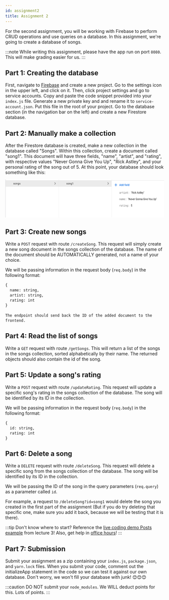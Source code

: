```yaml
---
id: assignment2
title: Assignment 2
---
```


For the second assignment, you will be working with Firebase to perform CRUD
operations and use queries on a database. In this assignment, we're going to 
create a database of songs. 

:::note
While writing this assignment, please have the app run on port `8080`. 
This will make grading easier for us. 
:::

## Part 1: Creating the database 

First, navigate to [Firebase](https://firebase.google.com/) and create a 
new project. Go to the settings icon in the upper left, and click on it. Then,
click project settings and go to service accounts. Copy and paste the code 
snippet provided into your `index.js` file. Generate a new private key
and and rename it to `service-account.json`. Put this file in the root of your 
project. Go to the database section (in the navigation bar on the left) and 
create a new Firestore database. 

## Part 2: Manually make a collection

After the Firestore database is created, make a new collection in the database
called "Songs". Within this collection, create a document called "song1". 
This document will have three fields, "name", "artist", and "rating", with 
respective values "Never Gonna Give You Up", "Rick Astley", and your 
personal rating of the song out of 5. At this point, your database should look 
something like this: 

<img src="/static/img/a2_db.png" height="120px" width="600px" />

## Part 3: Create new songs

Write a `POST` request with route `/createSong`. This request will simply create
a new song document in the songs collection of the database. The name of the 
document should be AUTOMATICALLY generated, not a name of your choice.

We will be passing information in the request body (`req.body`) in the following format: 

```
{
  name: string, 
  artist: string, 
  rating: int
}

The endpoint should send back the ID of the added document to the frontend.
```

## Part 4: Read the list of songs

Write a `GET` request with route `/getSongs`. This will return a list of the 
songs in the songs collection, sorted alphabetically by their name. The returned 
objects should also contain the id of the song.

## Part 5: Update a song's rating

Write a `POST` request with route `/updateRating`. This request will update a 
specific song's rating in the songs collection of the database. The song will 
be identified by its ID in the collection. 

We will be passing information in the request body (`req.body`) in the 
following format: 

```
{
  id: string,
  rating: int
} 
```

## Part 6: Delete a song

Write a `DELETE` request with route `/deleteSong`. This request will delete
a specific song from the songs collection of the database. The song will be 
identified by its ID in the collection. 

We will be passing the ID of the song in the query parameters (`req.query`) 
as a parameter called `id`. 

For example, a request to `/deleteSong?id=song1` would delete the song 
you created in the first part of the assignment (But if you do try deleting
that specific one, make sure you add it back, because we will be testing
that it is there).

:::tip
Don't know where to start? Reference the [live coding demo Posts example](./lecture3#SampleCode) from lecture 3! Also, get help in [office hours](introduction#when-are-office-hours)!
:::

## Part 7: Submission

Submit your assignment as a zip containing your `index.js`, `package.json`, and 
`yarn.lock` files. When you submit your code, comment out the initializeApp statement 
in the code so we can test it against our own database. Don't worry, we won't 
fill your database with junk! 😊😊😊

:::caution
DO NOT submit your `node_modules`. We WILL deduct points for this. 
Lots of points. 
:::